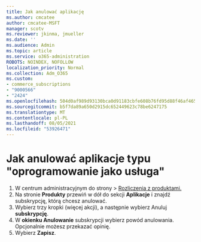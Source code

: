 ```yaml
---
title: Jak anulować aplikację
ms.author: cmcatee
author: cmcatee-MSFT
manager: scotv
ms.reviewer: jkinma, jmueller
ms.date: ''
ms.audience: Admin
ms.topic: article
ms.service: o365-administration
ROBOTS: NOINDEX, NOFOLLOW
localization_priority: Normal
ms.collection: Adm_O365
ms.custom:
- commerce_subscriptions
- "9000566"
- "2424"
ms.openlocfilehash: 504d0af989d93130bca0d91183cbfe608b76fd95d88f46af465e87cff1f052df
ms.sourcegitcommit: b5f7da89a650d2915dc652449623c78be6247175
ms.translationtype: MT
ms.contentlocale: pl-PL
ms.lasthandoff: 08/05/2021
ms.locfileid: "53926471"
---
```

# <a name="how-to-cancel-software-as-a-service-apps"></a>Jak anulować aplikacje typu "oprogramowanie jako usługa"

1. W centrum administracyjnym do strony  >  [Rozliczenia z produktami.](https://go.microsoft.com/fwlink/p/?linkid=842054)
2. Na stronie **Produkty** przewiń w dół do sekcji **Aplikacje** i znajdź subskrypcję, którą chcesz anulować. 
3. Wybierz trzy kropki (więcej akcji), a następnie wybierz Anuluj **subskrypcję**.
4. W **okienku Anulowanie** subskrypcji wybierz powód anulowania. Opcjonalnie możesz przekazać opinię.
5. Wybierz **Zapisz**.